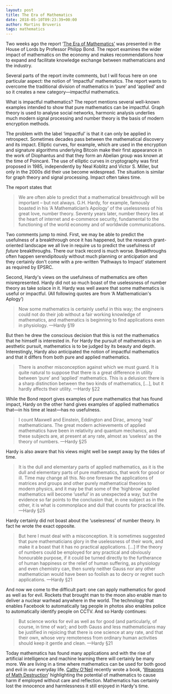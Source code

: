 ```yaml
---
layout: post
title: The Era of Mathematics
date: 2018-05-10T09:23:39+00:00
author: Martins Bruveris
tags: mathematics
---
```

Two weeks ago the report ‘<a href="https://epsrc.ukri.org/newsevents/news/mathsciencereview/">The Era of Mathematics’</a> was presented in the House of Lords by Professor Philipp Bond. The report examines the wider impact of mathematics on the economy and makes recommendations how to expand and facilitate knowledge exchange between mathematicians and the industry.

<!--more-->

Several parts of the report invite comments, but I will focus here on one particular aspect: the notion of ‘impactful’ mathematics. The report wants to overcome the traditional division of mathematics in ‘pure’ and ‘applied’ and so it creates a new category—impactful mathematics.

What is impactful mathematics? The report mentions several well-known examples intended to show that pure mathematics can be impactful. Graph theory is used to analyse social networks, harmonic analysis underlies much modern signal processing and number theory is the basis of modern encryption methods.

The problem with the label ‘impactful’ is that it can only be applied in retrospect. Sometimes decades pass between the mathematical discovery and its impact. Elliptic curves, for example, which are used in the encryption and signature algorithms underlying Bitcoin make their first appearance in the work of Diophantus and that they form an Abelian group was known at the time of Poincaré. The use of elliptic curves in cryptography was first proposed in 1985, independently by Neal Koblitz and Victor S. Miller, but only in the 2000s did their use become widespread. The situation is similar for graph theory and signal processing. Impact often takes time.

The report states that
<blockquote>We are often able to predict that a mathematical breakthrough will be important – but not always. G.H. Hardy, for example, famously boasted in his ‘A Mathematician’s Apology’ of the uselessness of his great love, number theory. Seventy years later, number theory lies at the heart of internet and e-commerce security, fundamental to the functioning of the world economy and of worldwide communications.</blockquote>
Two comments jump to mind. First, we may be able to predict the usefulness of a breakthrough once it has happened, but the research grant-oriented landscape we all live in require us to predict the usefulness of <i>future</i> breakthroughs. There our track record is much worse. Breakthroughs often happen serendipitously without much planning or anticipation and they certainly don't come with a pre-written ‘Pathways to Impact’ statement as required by EPSRC.

Second, Hardy's views on the usefulness of mathematics are often misrepresented. Hardy did not so much boast of the uselessness of number theory as take solace in it. Hardy was well aware that some mathematics is useful or impactful. (All following quotes are from ‘A Mathematician's Aplogy’)
<blockquote>Now some mathematics is certainly useful in this way; the engineers could not do their job without a fair working knowledge of mathematics, and mathematics is beginning to find applications even in physiology. —Hardy §19</blockquote>
But then he drew the conscious decision that this is not the mathematics that he himself is interested in. For Hardy the pursuit of mathematics is an aesthetic pursuit, mathematics is to be judged by its beauty and depth. Interestingly, Hardy also anticipated the notion of impactful mathematics and that it differs from both pure and applied mathematics.
<blockquote>There is another misconception against which we must guard. It is quite natural to suppose that there is a great difference in utility between ‘pure’ and ‘applied’ mathematics. This is a delusion: there is a sharp distinction between the two kinds of mathematics, [...], but it hardly affects their utility. —Hardy §22</blockquote>
While the Bond report gives examples of pure mathematics that has found impact, Hardy on the other hand gives examples of applied mathematics that—in his time at least—has no usefulness.
<blockquote>I count Maxwell and Einstein, Eddington and Dirac, among ‘real’ mathematicians. The great modern achievements of applied mathematics have been in relativity and quantum mechanics, and these subjects are, at present at any rate, almost as ‘useless’ as the theory of numbers. —Hardy §25</blockquote>
Hardy is also aware that his views might well be swept away by the tides of time.
<blockquote>It is the dull and elementary parts of applied mathematics, as it is the dull and elementary parts of pure mathematics, that work for good or ill. Time may change all this. No one foresaw the applications of matrices and groups and other purely mathematical theories to modern physics, and it may be that some of the ‘highbrow’ applied mathematics will become ‘useful’ in as unexpected a way; but the evidence so far points to the conclusion that, in one subject as in the other, it is what is commonplace and dull that counts for practical life. —Hardy §25</blockquote>
Hardy certainly did not boast about the ‘uselesness’ of number theory. In fact he wrote the exact opposite.
<blockquote>But here I must deal with a misconception. It is sometimes suggested that pure mathematicians glory in the uselessness of their work, and make it a boast that it has no practical applications. [...] If the theory of numbers could be employed for any practical and obviously honourable purpose, if it could be turned directly to the furtherance of human happiness or the relief of human suffering, as physiology and even chemistry can, then surely neither Gauss nor any other mathematician would have been so foolish as to decry or regret such applications. —Hardy §21</blockquote>
And now we come to the difficult part: one can apply mathematics for good as well as for evil. Rockets that brought man to the moon also enable man to deliver a nuclear warhead anywhere in the world. The technology that enables Facebook to automatically tag people in photos also enables police to automatically identify people on CCTV. And so Hardy continues:
<blockquote>But science works for evil as well as for good (and particularly, of course, in time of war); and both Gauss and less mathematicians may be justified in rejoicing that there is one science at any rate, and that their own, whose very remoteness from ordinary human activities should keep it gentle and clean. —Hardy §21</blockquote>
Today mathematics has found many applications and with the rise of artificial intelligence and machine learning there will certainly be many more. We are living in a time where mathematics can be used for both good and evil in our everyday life. <a href="https://mathbabe.org/">Cathy O'Neil</a> recently wrote a book, ‘<a href="https://www.theguardian.com/books/2016/oct/27/cathy-oneil-weapons-of-math-destruction-algorithms-big-data">Weapons of Math Destruction</a>’ highlighting the potential of mathematics to cause harm if employed without care and reflection. Mathematics has certainly lost the innocence and harmlessness it still enjoyed in Hardy's time.
